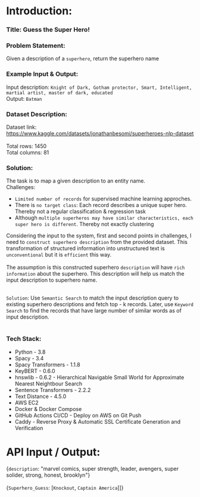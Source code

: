 # Introduction:
### Title: Guess the Super Hero!
### Problem Statement:
Given a description of a `superhero`, return the superhero name <br>
### Example Input & Output:
Input description: `Knight of Dark, Gotham protector, Smart, Intelligent, martial artist, master of dark, educated` <br>
Output: `Batman`
### Dataset Description:
Dataset link: https://www.kaggle.com/datasets/jonathanbesomi/superheroes-nlp-dataset <br><br>
Total rows: 1450 <br>
Total columns: 81 <br>

### Solution:
The task is to map a given description to an entity name. <br> 
Challenges:
* `Limited number of records` for supervised machine learning approches. 
* There is `no target class`: Each record describes a unique super hero. Thereby not a regular classification & regression task
* Although `multiple superheros may have similar characteristics, each super hero is different`. Thereby not exactly clustering

Considering the input to the system, first and second points in challenges, I need to `construct superhero description` from the provided dataset. This transformation of structured information into unstructured text is `unconventional` but it is `efficient` this way. <br><br>
The assumption is this constructed superhero `description` will have `rich information` about the superhero. This description will help us match the input description to superhero name. <br><br>

`Solution`: Use `Semantic Search` to match the input description query to existing superhero descriptions and fetch top - k records. Later, use `Keyword Search` to find the records that have large number of similar words as of input description. <br><br>

### Tech Stack:
* Python - 3.8 <br>
* Spacy - 3.4 <br>
* Spacy Transformers - 1.1.8 <br>
* KeyBERT - 0.6.0 <br>
* hnswlib - 0.6.2 - Hierarchical Navigable Small World for Approximate Nearest Neightbour Search <br>
* Sentence Transformers - 2.2.2 <br>
* Text Distance - 4.5.0 <br>
* AWS EC2<br>
* Docker  & Docker Compose <br>
* GitHub Actions CI/CD - Deploy on AWS on Git Push <br>
* Caddy - Reverse Proxy & Automatic SSL Certificate Generation and Verification <br>

# API Input / Output:
{`description`: "marvel comics, super strength, leader, avengers, super solider, strong, honest, brooklyn"} <br><br>
{`Superhero_Guess`: [`Knockout`, `Captain America`]]}
